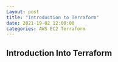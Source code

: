 ```yaml
---
Layout: post
title: "Introduction to Terraform"
date: 2021-19-02 12:00:00
categories: AWS EC2 Terraform 
---
```


## Introduction Into Terraform

<br>
